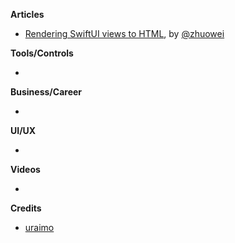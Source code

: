 **Articles**

* [Rendering SwiftUI views to HTML](https://worthdoingbadly.com/swiftui-html/), by [@zhuowei](https://twitter.com/zhuowei)

**Tools/Controls**

* 

**Business/Career**

* 

**UI/UX**

* 

**Videos**

* 

**Credits**

* [uraimo](https://github.com/uraimo)
